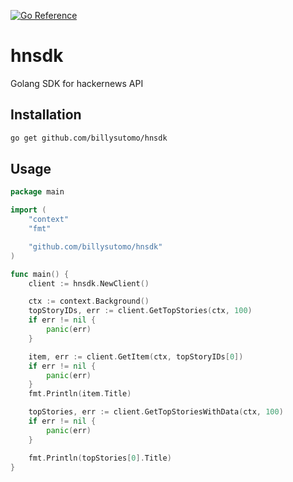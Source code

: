[![Go Reference](https://pkg.go.dev/badge/github.com/billysutomo/hnsdk.svg)](https://pkg.go.dev/github.com/billysutomo/hnsdk)

# hnsdk

Golang SDK for hackernews API

## Installation

```bash
go get github.com/billysutomo/hnsdk
```

## Usage

```go
package main

import (
	"context"
	"fmt"

	"github.com/billysutomo/hnsdk"
)

func main() {
	client := hnsdk.NewClient()

	ctx := context.Background()
	topStoryIDs, err := client.GetTopStories(ctx, 100)
	if err != nil {
		panic(err)
	}

	item, err := client.GetItem(ctx, topStoryIDs[0])
	if err != nil {
		panic(err)
	}
	fmt.Println(item.Title)

	topStories, err := client.GetTopStoriesWithData(ctx, 100)
	if err != nil {
		panic(err)
	}

	fmt.Println(topStories[0].Title)
}
```
